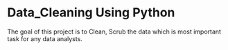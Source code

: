# Data_Cleaning Using Python

The goal of this project is to Clean, Scrub the data which is most important task for any data analysts.
